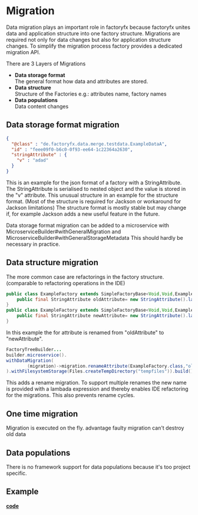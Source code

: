 # Migration
Data migration plays an important role in factoryfx because factoryfx unites data and application structure into one factory structure. Migrations are required not only for data changes but also for application structure changes. 
To simplify the migration process factory provides a dedicated migration API.

There are 3 Layers of Migrations
* **Data storage format**<br> The general format how data and attributes are stored.
* **Data structure**<br> Structure of the Factories e.g.: attributes name, factory names
* **Data populations**<br> Data content changes

## Data storage format migration
```json
{
  "@class" : "de.factoryfx.data.merge.testdata.ExampleDataA",
  "id" : "feee09f0-b6c0-0f93-ee64-1c22364a2630",
  "stringAttribute" : {
    "v" : "adad"
  }
}
```
This is an example for the json format of a factory with a StringAttribute.
The StringAttribute is serialised to nested object and the value is stored in the "v" attribute. 
This unusual structure in an example for the structure format.
(Most of the structure is required for Jackson or workaround for Jackson limitations)
The structure format is mostly stable but may change if, for example Jackson adds a new useful feature in the future.

Data storage format migration can be added to a microservice with MicroserviceBuilder#withGeneralMigration and MicroserviceBuilder#withGeneralStorageMetadata
This should hardly be necessary in practice.

## Data structure migration
The more common case are refactorings in the factory structure. (comparable to refactoring operations in the IDE)
```java
public class ExampleFactory extends SimpleFactoryBase<Void,Void,ExampleFactory> {
    public final StringAttribute oldAttribute= new StringAttribute().labelText("123");
}
public class ExampleFactory extends SimpleFactoryBase<Void,Void,ExampleFactory> {
    public final StringAttribute newAttribute= new StringAttribute().labelText("123");
}
```
In this example the for attribute is renamed from "oldAttribute" to "newAttribute".

```java
FactoryTreeBuilder...
builder.microservice().
withDataMigration(
        (migration)->migration.renameAttribute(ExampleFactory.class,"oldAttribute",(rf)->rf.newAttribute)
).withFilesystemStorage(Files.createTempDirectory("tempfiles")).build();
```
This adds a rename migration. To support multiple renames the new name is provided with a lambada expression and thereby enables IDE refactoring for the migrations. This also prevents rename cycles.

## One time migration
Migration is executed on the fly. advantage faulty migration can't destroy old data

## Data populations
There is no framework support for data populations because it's too project specific.

## Example
[**code**](https://github.com/factoryfx/factoryfx/tree/master/docu/src/main/java/de/factoryfx/docu/migration)